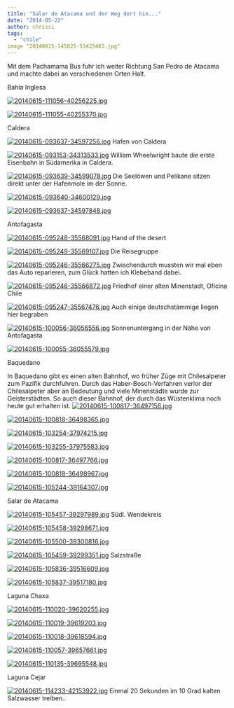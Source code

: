 ```yaml
---
title: "Salar de Atacama und der Weg dort hin..."
date: "2014-05-22"
author: chrissi
tags: 
  - "chile"
image "20140615-145025-53425463.jpg"
---
```


Mit dem Pachamama Bus fuhr ich weiter Richtung San Pedro de Atacama und machte dabei an verschiedenen Orten Halt.

Bahia Inglesa

[![20140615-111056-40256225.jpg](images/20140615-111056-40256225.jpg)](https://hafenstrand.wordpress.com/wp-content/uploads/2014/06/20140615-111056-40256225.jpg)

[![20140615-111055-40255370.jpg](images/20140615-111055-40255370.jpg)](https://hafenstrand.wordpress.com/wp-content/uploads/2014/06/20140615-111055-40255370.jpg)

Caldera

[![20140615-093637-34597256.jpg](images/20140615-093637-34597256.jpg)](https://hafenstrand.wordpress.com/wp-content/uploads/2014/06/20140615-093637-34597256.jpg) Hafen von Caldera

[![20140615-093153-34313533.jpg](images/20140615-093153-34313533.jpg)](https://hafenstrand.wordpress.com/wp-content/uploads/2014/06/20140615-093153-34313533.jpg) William Wheelwright baute die erste Eisenbahn in Südamerika in Caldera.

[![20140615-093639-34599078.jpg](images/20140615-093639-34599078.jpg)](https://hafenstrand.wordpress.com/wp-content/uploads/2014/06/20140615-093639-34599078.jpg) Die Seelöwen und Pelikane sitzen direkt unter der Hafenmole im der Sonne.

[![20140615-093640-34600129.jpg](images/20140615-093640-34600129.jpg)](https://hafenstrand.wordpress.com/wp-content/uploads/2014/06/20140615-093640-34600129.jpg)

[![20140615-093637-34597848.jpg](images/20140615-093637-34597848.jpg)](https://hafenstrand.wordpress.com/wp-content/uploads/2014/06/20140615-093637-34597848.jpg)

Antofagasta

[![20140615-095248-35568091.jpg](images/20140615-095248-35568091.jpg)](https://hafenstrand.wordpress.com/wp-content/uploads/2014/06/20140615-095248-35568091.jpg) Hand of the desert

[![20140615-095249-35569107.jpg](images/20140615-095249-35569107.jpg)](https://hafenstrand.wordpress.com/wp-content/uploads/2014/06/20140615-095249-35569107.jpg) Die Reisegruppe

[![20140615-095246-35566275.jpg](images/20140615-095246-35566275.jpg)](https://hafenstrand.wordpress.com/wp-content/uploads/2014/06/20140615-095246-35566275.jpg) Zwischendurch mussten wir mal eben das Auto reparieren, zum Glück hatten ich Klebeband dabei.

[![20140615-095246-35566872.jpg](images/20140615-095246-35566872.jpg)](https://hafenstrand.wordpress.com/wp-content/uploads/2014/06/20140615-095246-35566872.jpg) Friedhof einer alten Minenstadt, Oficina Chile

[![20140615-095247-35567476.jpg](images/20140615-095247-35567476.jpg)](https://hafenstrand.wordpress.com/wp-content/uploads/2014/06/20140615-095247-35567476.jpg) Auch einige deutschstämmige liegen hier begraben

[![20140615-100056-36056556.jpg](images/20140615-100056-36056556.jpg)](https://hafenstrand.wordpress.com/wp-content/uploads/2014/06/20140615-100056-36056556.jpg) Sonnenuntergang in der Nähe von Antofagasta

[![20140615-100055-36055579.jpg](images/20140615-100055-36055579.jpg)](https://hafenstrand.wordpress.com/wp-content/uploads/2014/06/20140615-100055-36055579.jpg)

Baquedano

In Baquedano gibt es einen alten Bahnhof, wo früher Züge mit Chilesalpeter zum Pazifik durchfuhren. Durch das Haber-Bosch-Verfahren verlor der Chilesalpeter aber an Bedeutung und viele Minenstädte wurde zur Geisterstädten. So auch dieser Bahnhof, der durch das Wüstenklima noch heute gut erhalten ist. [![20140615-100817-36497156.jpg](images/20140615-100817-36497156.jpg)](https://hafenstrand.wordpress.com/wp-content/uploads/2014/06/20140615-100817-36497156.jpg)

[![20140615-100818-36498365.jpg](images/20140615-100818-36498365.jpg)](https://hafenstrand.wordpress.com/wp-content/uploads/2014/06/20140615-100818-36498365.jpg)

[![20140615-103254-37974215.jpg](images/20140615-103254-37974215.jpg)](https://hafenstrand.wordpress.com/wp-content/uploads/2014/06/20140615-103254-37974215.jpg)

[![20140615-103255-37975583.jpg](images/20140615-103255-37975583.jpg)](https://hafenstrand.wordpress.com/wp-content/uploads/2014/06/20140615-103255-37975583.jpg)

[![20140615-100817-36497766.jpg](images/20140615-100817-36497766.jpg)](https://hafenstrand.wordpress.com/wp-content/uploads/2014/06/20140615-100817-36497766.jpg)

[![20140615-100818-36498967.jpg](images/20140615-100818-36498967.jpg)](https://hafenstrand.wordpress.com/wp-content/uploads/2014/06/20140615-100818-36498967.jpg)

[![20140615-105244-39164307.jpg](images/20140615-105244-39164307.jpg)](https://hafenstrand.wordpress.com/wp-content/uploads/2014/06/20140615-105244-39164307.jpg)

Salar de Atacama

[![20140615-105457-39297989.jpg](images/20140615-105457-39297989.jpg)](https://hafenstrand.wordpress.com/wp-content/uploads/2014/06/20140615-105457-39297989.jpg) Südl. Wendekreis

[![20140615-105458-39298671.jpg](images/20140615-105458-39298671.jpg)](https://hafenstrand.wordpress.com/wp-content/uploads/2014/06/20140615-105458-39298671.jpg)

[![20140615-105500-39300816.jpg](images/20140615-105500-39300816.jpg)](https://hafenstrand.wordpress.com/wp-content/uploads/2014/06/20140615-105500-39300816.jpg)

[![20140615-105459-39299351.jpg](images/20140615-105459-39299351.jpg)](https://hafenstrand.wordpress.com/wp-content/uploads/2014/06/20140615-105459-39299351.jpg) Salzstraße

[![20140615-105836-39516609.jpg](images/20140615-105836-39516609.jpg)](https://hafenstrand.wordpress.com/wp-content/uploads/2014/06/20140615-105836-39516609.jpg)

[![20140615-105837-39517180.jpg](images/20140615-105837-39517180.jpg)](https://hafenstrand.wordpress.com/wp-content/uploads/2014/06/20140615-105837-39517180.jpg)

Laguna Chaxa

[![20140615-110020-39620255.jpg](images/20140615-110020-39620255.jpg)](https://hafenstrand.wordpress.com/wp-content/uploads/2014/06/20140615-110020-39620255.jpg)

[![20140615-110019-39619203.jpg](images/20140615-110019-39619203.jpg)](https://hafenstrand.wordpress.com/wp-content/uploads/2014/06/20140615-110019-39619203.jpg)

[![20140615-110018-39618594.jpg](images/20140615-110018-39618594.jpg)](https://hafenstrand.wordpress.com/wp-content/uploads/2014/06/20140615-110018-39618594.jpg)

[![20140615-110057-39657661.jpg](images/20140615-110057-39657661.jpg)](https://hafenstrand.wordpress.com/wp-content/uploads/2014/06/20140615-110057-39657661.jpg)

[![20140615-110135-39695548.jpg](images/20140615-110135-39695548.jpg)](https://hafenstrand.wordpress.com/wp-content/uploads/2014/06/20140615-110135-39695548.jpg)

Laguna Cejar

[![20140615-114233-42153922.jpg](images/20140615-114233-42153922.jpg)](https://hafenstrand.wordpress.com/wp-content/uploads/2014/06/20140615-114233-42153922.jpg) Einmal 20 Sekunden im 10 Grad kalten Salzwasser treiben..
